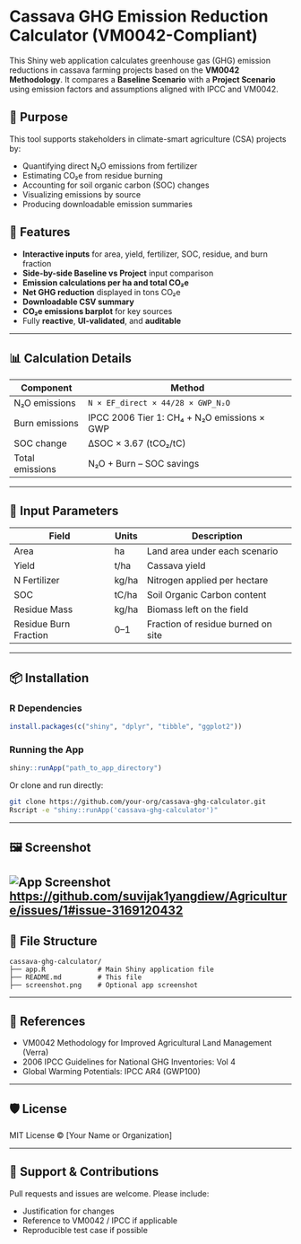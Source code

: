 # Cassava GHG Emission Reduction Calculator (VM0042-Compliant)

This Shiny web application calculates greenhouse gas (GHG) emission reductions in cassava farming projects based on the **VM0042 Methodology**. It compares a **Baseline Scenario** with a **Project Scenario** using emission factors and assumptions aligned with IPCC and VM0042.

## 🌱 Purpose

This tool supports stakeholders in climate-smart agriculture (CSA) projects by:

- Quantifying direct N₂O emissions from fertilizer
- Estimating CO₂e from residue burning
- Accounting for soil organic carbon (SOC) changes
- Visualizing emissions by source
- Producing downloadable emission summaries

## 🚀 Features

- **Interactive inputs** for area, yield, fertilizer, SOC, residue, and burn fraction
- **Side-by-side Baseline vs Project** input comparison
- **Emission calculations per ha and total CO₂e**
- **Net GHG reduction** displayed in tons CO₂e
- **Downloadable CSV summary**
- **CO₂e emissions barplot** for key sources
- Fully **reactive**, **UI-validated**, and **auditable**

---

## 📊 Calculation Details

| Component        | Method                                                   |
|------------------|-----------------------------------------------------------|
| N₂O emissions    | `N × EF_direct × 44/28 × GWP_N₂O`                         |
| Burn emissions   | IPCC 2006 Tier 1: CH₄ + N₂O emissions × GWP              |
| SOC change       | ΔSOC × 3.67 (tCO₂/tC)                                     |
| Total emissions  | N₂O + Burn – SOC savings                                  |

---

## 🧮 Input Parameters

| Field                | Units        | Description                                  |
|----------------------|--------------|----------------------------------------------|
| Area                 | ha           | Land area under each scenario                |
| Yield                | t/ha         | Cassava yield                                |
| N Fertilizer         | kg/ha        | Nitrogen applied per hectare                 |
| SOC                  | tC/ha        | Soil Organic Carbon content                  |
| Residue Mass         | kg/ha        | Biomass left on the field                    |
| Residue Burn Fraction| 0–1          | Fraction of residue burned on site           |

---

## 📦 Installation

### R Dependencies

```r
install.packages(c("shiny", "dplyr", "tibble", "ggplot2"))
```

### Running the App

```r
shiny::runApp("path_to_app_directory")
```

Or clone and run directly:

```bash
git clone https://github.com/your-org/cassava-ghg-calculator.git
Rscript -e "shiny::runApp('cassava-ghg-calculator')"
```

---

## 🖼️ Screenshot

![App Screenshot]([Action.png])
https://github.com/suvijak1yangdiew/Agriculture/issues/1#issue-3169120432
---

## 📁 File Structure

```
cassava-ghg-calculator/
├── app.R             # Main Shiny application file
├── README.md         # This file
├── screenshot.png    # Optional app screenshot
```

---

## 📘 References

- VM0042 Methodology for Improved Agricultural Land Management (Verra)
- 2006 IPCC Guidelines for National GHG Inventories: Vol 4
- Global Warming Potentials: IPCC AR4 (GWP100)

---

## 🛡️ License

MIT License © [Your Name or Organization]

---

## 🙋 Support & Contributions

Pull requests and issues are welcome. Please include:

- Justification for changes
- Reference to VM0042 / IPCC if applicable
- Reproducible test case if possible
